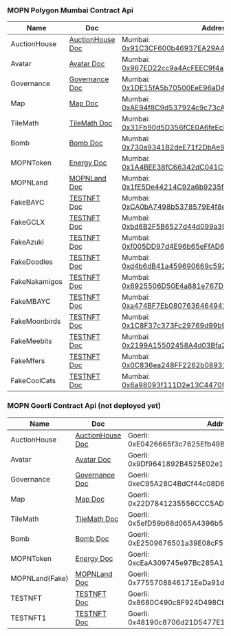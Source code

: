 ### MOPN Polygon Mumbai Contract Api

| Name          | Doc                                 | Address                                                                                                                                 |
| ------------- | ----------------------------------- | --------------------------------------------------------------------------------------------------------------------------------------- |
| AuctionHouse  | [AuctionHouse Doc](AuctionHouse.md) | Mumbai: [0x91C3CF600b46937EA29A40D1cfA754cbFac10Cff](https://mumbai.polygonscan.com/address/0x91C3CF600b46937EA29A40D1cfA754cbFac10Cff) |
| Avatar        | [Avatar Doc](Avatar.md)             | Mumbai: [0x967ED22cc9a4AcFEEC9f4a0D6ff28cF84AFF9124](https://mumbai.polygonscan.com/address/0x967ED22cc9a4AcFEEC9f4a0D6ff28cF84AFF9124) |
| Governance    | [Governance Doc](Governance.md)     | Mumbai: [0x1DE15fA5b70500EeE96aD433Cf6b809016AEfeE1](https://mumbai.polygonscan.com/address/0x1DE15fA5b70500EeE96aD433Cf6b809016AEfeE1) |
| Map           | [Map Doc](Map.md)                   | Mumbai: [0xAE94f8C9d537924c9c73cA5dF382c045127f1137](https://mumbai.polygonscan.com/address/0xAE94f8C9d537924c9c73cA5dF382c045127f1137) |
| TileMath      | [TileMath Doc](TileMath.md)         | Mumbai: [0x31Fb90d5D356fCE0A6feEcE93C1Ce9f73128D309](https://mumbai.polygonscan.com/address/0x31Fb90d5D356fCE0A6feEcE93C1Ce9f73128D309) |
| Bomb          | [Bomb Doc](Bomb.md)                 | Mumbai: [0x730a9341B2deE71f2DbAe974AD291A7F624D6F37](https://mumbai.polygonscan.com/address/0x730a9341B2deE71f2DbAe974AD291A7F624D6F37) |
| MOPNToken     | [Energy Doc](MOPNToken.md)          | Mumbai: [0x1A4BEE38fC66342dC041C95D302bD03990882DD0](https://mumbai.polygonscan.com/address/0x1A4BEE38fC66342dC041C95D302bD03990882DD0) |
| MOPNLand      | [MOPNLand Doc](MOPNLand.md)         | Mumbai: [0x1fE5De44214C92a6b9235f5814A8A5e340B1e163](https://mumbai.polygonscan.com/address/0x1fE5De44214C92a6b9235f5814A8A5e340B1e163) |
| FakeBAYC      | [TESTNFT Doc](TESTNFT.md)           | Mumbai: [0xCA0bA7498b5378579E4f8ec744205E83B8a5095c](https://mumbai.polygonscan.com/address/0xCA0bA7498b5378579E4f8ec744205E83B8a5095c) |
| FakeGCLX      | [TESTNFT Doc](TESTNFT.md)           | Mumbai: [0xbd6B2F5B6527d44d099a39bd575314482cDFB195](https://mumbai.polygonscan.com/address/0xbd6B2F5B6527d44d099a39bd575314482cDFB195) |
| FakeAzuki     | [TESTNFT Doc](TESTNFT.md)           | Mumbai: [0xf005DD97d4E96b65eFfAD658F2A40D2e5f425D43](https://mumbai.polygonscan.com/address/0xf005DD97d4E96b65eFfAD658F2A40D2e5f425D43) |
| FakeDoodles   | [TESTNFT Doc](TESTNFT.md)           | Mumbai: [0xd4b6dB41a459690669c5926599029522E8045283](https://mumbai.polygonscan.com/address/0xd4b6dB41a459690669c5926599029522E8045283) |
| FakeNakamigos | [TESTNFT Doc](TESTNFT.md)           | Mumbai: [0x6925506D50E4a881e767D2495775D7b4854c811b](https://mumbai.polygonscan.com/address/0x6925506D50E4a881e767D2495775D7b4854c811b) |
| FakeMBAYC     | [TESTNFT Doc](TESTNFT.md)           | Mumbai: [0xa474BF7Eb080763646494109c2AF0ad224D789bb](https://mumbai.polygonscan.com/address/0xa474BF7Eb080763646494109c2AF0ad224D789bb) |
| FakeMoonbirds | [TESTNFT Doc](TESTNFT.md)           | Mumbai: [0x1C8F37c373Fc29769d99b90223f342f15b6e3493](https://mumbai.polygonscan.com/address/0x1C8F37c373Fc29769d99b90223f342f15b6e3493) |
| FakeMeebits   | [TESTNFT Doc](TESTNFT.md)           | Mumbai: [0x2199A15502458A4d03Bfa209608f9b7FB499617f](https://mumbai.polygonscan.com/address/0x2199A15502458A4d03Bfa209608f9b7FB499617f) |
| FakeMfers     | [TESTNFT Doc](TESTNFT.md)           | Mumbai: [0x0C836ea248FF2262b08931ACCA10e9ac49D33459](https://mumbai.polygonscan.com/address/0x0C836ea248FF2262b08931ACCA10e9ac49D33459) |
| FakeCoolCats  | [TESTNFT Doc](TESTNFT.md)           | Mumbai: [0x6a98093f111D2e13C44709AB0A308Acd7CdB3D79](https://mumbai.polygonscan.com/address/0x6a98093f111D2e13C44709AB0A308Acd7CdB3D79) |

### MOPN Goerli Contract Api (not deployed yet)

| Name           | Doc                                 | Address                                            |
| -------------- | ----------------------------------- | -------------------------------------------------- |
| AuctionHouse   | [AuctionHouse Doc](AuctionHouse.md) | Goerli: 0xE0426665f3c7625Efb49BD07EE32630E0561D0aA |
| Avatar         | [Avatar Doc](Avatar.md)             | Goerli: 0x9Df9641892B4525E02e168F7D9361057DE456112 |
| Governance     | [Governance Doc](Governance.md)     | Goerli: 0xeC95A28C4BdCf44c08D63761F0519Dc54Dd0Af14 |
| Map            | [Map Doc](Map.md)                   | Goerli: 0x22D7841235556CCC5AD7e70d30470b7f918779e5 |
| TileMath       | [TileMath Doc](TileMath.md)         | Goerli: 0x5efD59b68d065A4396b54E05d1c85E18bBe0df66 |
| Bomb           | [Bomb Doc](Bomb.md)                 | Goerli: 0xE2509676501a39E08cF5D5A6e7c1280C86aDE0C4 |
| MOPNToken      | [Energy Doc](MOPNToken.md)          | Goerli: 0xcEaA309745e97Bc285A108D4C99964e817265175 |
| MOPNLand(Fake) | [MOPNLand Doc](MOPNLand.md)         | Goerli: 0x7755708846171EeDa91dC7C31837Ca2090cBE5bf |
| TESTNFT        | [TESTNFT Doc](TESTNFT.md)           | Goerli: 0x8680C490c8F924D498Cbd4A530d69D7a04E0e7e1 |
| TESTNFT1       | [TESTNFT Doc](TESTNFT.md)           | Goerli: 0x48190c8706d21D5477E10Df13459E409090A3Fd6 |
